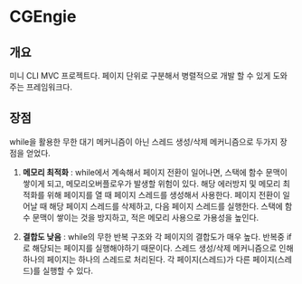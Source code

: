 # CGEngie
## 개요
미니  CLI MVC 프로젝트다. 페이지 단위로 구분해서 병렬적으로 개발 할 수 있게 도와주는 프레임워크다. 

## 장점
while을 활용한 무한 대기 메커니즘이 아닌 스레드 생성/삭제 메커니즘으로 두가지 장점을 얻었다.  

1. **메모리 최적화** : while에서 계속해서 페이지 전환이 일어나면, 스택에 함수 문맥이 쌓이게 되고, 메모리오버플로우가 발생할 위험이 있다. 해당 에러방지 및 메모리 최적화를 위해 페이지를 열 때 페이지 
스레드를 생성해서 사용한다. 페이지 전환이 일어날 때 해당 페이지 스레드를 삭제하고, 다음 페이지 스레드를 실행한다. 스택에 함수 문맥이 쌓이는 것을 방지하고, 적은 메모리 사용으로 가용성을 높인다.

2. **결합도 낮음** : while의 무한 반복 구조와 각 페이지의 결합도가 매우 높다. 반복중 if로 해당되는 페이지를 실행해야하기 때문이다. 스레드 생성/삭제 메커니즘으로 인해 하나의 페이지는 하나의 스레드로 
처리된다. 각 페이지(스레드)가 다른 페이지(스레드)를 실행할 수 있다. 

